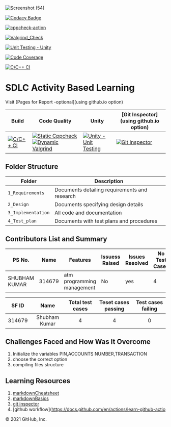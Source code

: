 
![Screenshot (54)](https://user-images.githubusercontent.com/65505299/125611565-9fb91d10-dccc-4603-9efa-b32dda3be7ad.png)

[![Codacy Badge](https://app.codacy.com/project/badge/Grade/d1e816a975b84d97a925af4e8b255c6b)](https://www.codacy.com/gh/skandams/Railway-management-system/dashboard?utm_source=github.com&amp;utm_medium=referral&amp;utm_content=skandams/Railway-management-system&amp;utm_campaign=Badge_Grade)

[![cppcheck-action](https://github.com/skandams/Railway-management-system/actions/workflows/cppcheck.yml/badge.svg)](https://github.com/skandams/Railway-management-system/actions/workflows/cppcheck.yml)

[![Valgrind_Check](https://github.com/skandams/Railway-management-system/actions/workflows/Valgrind_Check.yml/badge.svg)](https://github.com/skandams/Railway-management-system/actions/workflows/Valgrind_Check.yml)

[![Unit Testing - Unity](https://github.com/skandams/Railway-management-system/actions/workflows/Unit-Testing.yml/badge.svg)](https://github.com/skandams/Railway-management-system/actions/workflows/Unit-Testing.yml)

[![Code Coverage](https://github.com/skandams/Railway-management-system/actions/workflows/code-coverage.yml/badge.svg)](https://github.com/skandams/Railway-management-system/actions/workflows/code-coverage.yml)

[![C/C++ CI](https://github.com/skandams/Railway-management-system/actions/workflows/c-cpp.yml/badge.svg)](https://github.com/skandams/Railway-management-system/actions/workflows/c-cpp.yml)






# SDLC Activity Based Learning

Visit [Pages for Report -optional](using github.io option)

Build | Code Quality | Unity | [Git Inspector](using github.io option)
------|----------|-------|--------------
[![C/C++ CI](https://github.com/prithvisekhar/AppliedSDLC_Template/actions/workflows/c-cpp.yml/badge.svg)](https://github.com/prithvisekhar/AppliedSDLC_Template/actions/workflows/c-cpp.yml) | [![Static Cppcheck](https://github.com/prithvisekhar/AppliedSDLC_Template/actions/workflows/cppcheck.yml/badge.svg)](https://github.com/prithvisekhar/AppliedSDLC_Template/actions/workflows/cppcheck.yml) [![Dynamic Valgrind](https://github.com/prithvisekhar/AppliedSDLC_Template/actions/workflows/CodeQuality_Dynamic.yml/badge.svg)](https://github.com/prithvisekhar/AppliedSDLC_Template/actions/workflows/CodeQuality_Dynamic.yml)| [![Unity - Unit Testing](https://github.com/prithvisekhar/AppliedSDLC_Template/actions/workflows/unity.yml/badge.svg)](https://github.com/prithvisekhar/AppliedSDLC_Template/actions/workflows/unity.yml)| [![Git Inspector](https://github.com/prithvisekhar/AppliedSDLC_Template/actions/workflows/gitinspector.yml/badge.svg)](https://github.com/prithvisekhar/AppliedSDLC_Template/actions/workflows/gitinspector.yml)


## Folder Structure
Folder             | Description
-------------------| -----------------------------------------
`1_Requirements`   | Documents detailing requirements and research
`2_Design`         | Documents specifying design details
`3_Implementation` | All code and documentation
`4_Test_plan`      | Documents with test plans and procedures

## Contributors List and Summary

PS No. |  Name   |    Features    | Issuess Raised |Issues Resolved|No Test Cases|Test Case Pass
-------|---------|----------------|----------------|---------------|-------------|--------------
SHUBHAM KUMAR | 314679   | atm programming management     |  No     | yes     |4 | 4

| SF ID  |       Name         | Total test cases | Teset cases passing | Test cases failing |
| :----: | :----------------: | :--------------: | :-----------------: | :----------------: |
| 314679 | Shubham Kumar    |        4        |           4        |          0         |


## Challenges Faced and How Was It Overcome

1. Initialize the variables PIN,ACCOUNTS NUMBER,TRANSACTION 
2. choose the correct option 
3. compiling files structure 


## Learning Resources
1. [markdownCheatsheet](https://github.com/adam-p/markdown-here/wiki/Markdown-Cheatsheet)
2. [markdownBasics](https://guides.github.com/features/mastering-markdown/)
3. [git inspector](https://github.com/ejwa/gitinspector.git)
4. [github workflow](https://docs.github.com/en/actions/learn-github-actio

  </body>
</html>
© 2021 GitHub, Inc.
